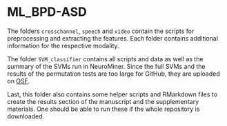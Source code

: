 # ML_BPD-ASD

The folders `crosschannel`, `speech` and `video` contain the scripts for preprocessing and extracting the features. Each folder contains additional information for the respective modality. 

The folder `SVM_classifier` contains all scripts and data as well as the summary of the SVMs run in NeuroMiner. Since the full SVMs and the results of the permutation tests are too large for GitHub, they are uploaded on [OSF](https://osf.io/y8xbp). 

Last, this folder also contains some helper scripts and RMarkdown files to create the results section of the manuscript and the supplementary materials. One should be able to run these if the whole repository is downloaded. 
